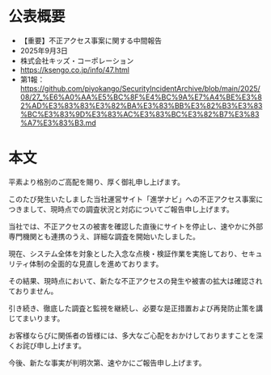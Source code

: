 # 公表概要
- 【重要】不正アクセス事案に関する中間報告
- 2025年9月3日
- 株式会社キッズ・コーポレーション
- https://ksengo.co.jp/info/47.html
- 第1報：https://github.com/piyokango/SecurityIncidentArchive/blob/main/2025/08/27_%E6%A0%AA%E5%BC%8F%E4%BC%9A%E7%A4%BE%E3%82%AD%E3%83%83%E3%82%BA%E3%83%BB%E3%82%B3%E3%83%BC%E3%83%9D%E3%83%AC%E3%83%BC%E3%82%B7%E3%83%A7%E3%83%B3.md

# 本文
平素より格別のご高配を賜り、厚く御礼申し上げます。

このたび発生いたしました当社運営サイト「進学ナビ」への不正アクセス事案につきまして、現時点での調査状況と対応についてご報告申し上げます。

当社では、不正アクセスの被害を確認した直後にサイトを停止し、速やかに外部専門機関とも連携のうえ、詳細な調査を開始いたしました。

現在、システム全体を対象とした入念な点検・検証作業を実施しており、セキュリティ体制の全面的な見直しを進めております。

その結果、現時点において、新たな不正アクセスの発生や被害の拡大は確認されておりません。

引き続き、徹底した調査と監視を継続し、必要な是正措置および再発防止策を講じてまいります。

お客様ならびに関係者の皆様には、多大なご心配をおかけしておりますことを深くお詫び申し上げます。

今後、新たな事実が判明次第、速やかにご報告申し上げます。
